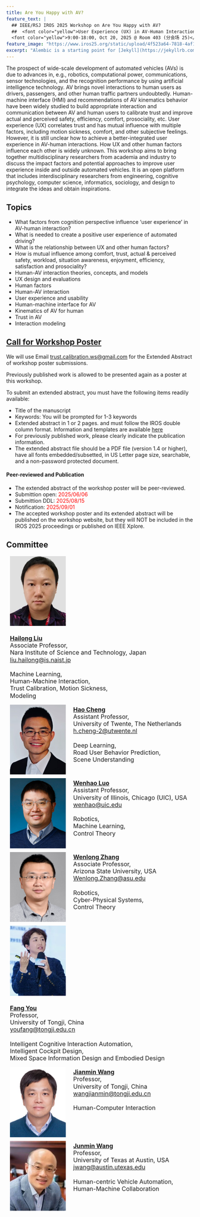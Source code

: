 ```yaml
---
title: Are You Happy with AV?
feature_text: |
  ## IEEE/RSJ IROS 2025 Workshop on Are You Happy with AV?
  ##  <font color="yellow">User Experience (UX) in AV-Human Interaction</font> 
  <font color="yellow">9:00-18:00, Oct 20, 2025 @ Room 403 (分会场 25)</font> 
feature_image: "https://www.iros25.org/static/upload/4f523a64-7818-4af1-8289-9a68ec473b14.png"
excerpt: "Alembic is a starting point for [Jekyll](https://jekyllrb.com/) projects. Rather than starting from scratch, this boilerplate is designed to get the ball rolling immediately. Install it, configure it, tweak it, push it."
---
```


The prospect of wide-scale development of automated vehicles (AVs) is due to advances in, e.g., robotics, computational power, communications, sensor technologies, and the recognition performance by using artificial intelligence technology. AV brings novel interactions to human users as drivers, passengers, and other human traffic partners undoubtedly. Human-machine interface (HMI) and recommendations of AV kinematics behavior have been widely studied to build appropriate interaction and communication between AV and human users to calibrate trust and improve actual and perceived safety,  efficiency, comfort, prosociality, etc. User experience (UX) correlates trust and has mutual influence with multiple factors, including motion sickness, comfort, and other subjective feelings. However, it is still unclear how to achieve a better-integrated user experience in AV-human interactions. How UX and other human factors influence each other is widely unknown. This workshop aims to bring together multidisciplinary researchers from academia and industry to discuss the impact factors and potential approaches to improve user experience inside and outside automated vehicles. It is an open platform that includes interdisciplinary researchers from engineering, cognitive psychology, computer science, informatics, sociology, and design to integrate the ideas and obtain inspirations.


## Topics

- What factors from cognition perspective influence ‘user experience’ in AV-human interaction? 
- What is needed to create a positive user experience of automated driving?
- What is the relationship between UX and other human factors?
- How is mutual influence among comfort, trust, actual & perceived safety, workload, situation awareness, enjoyment, efficiency, satisfaction  and prosociality?
- Human-AV interaction theories, concepts, and models
- UX design and evaluations
- Human factors
- Human-AV interaction
- User experience and usability
- Human-machine interface for AV
- Kinematics of AV for human
- Trust in AV
- Interaction modeling


## <a href="/assets/files/Call_for_Poster_20250619.pdf" target="_blank"> Call for Workshop Poster</a>

<p>We will use Email <a href="mailto:trust.calibration.ws@gmail.com">trust.calibration.ws@gmail.com</a> for the Extended Abstract of workshop poster submissions. </p>
<p>Previously published work is allowed to be presented again as a poster at this workshop.</p> 
<p>To submit an extended abstract, you must have the following items readily available:</p>

- Title of the manuscript
- Keywords: You will be prompted for 1-3 keywords
- Extended abstract in 1 or 2 pages. and must follow the IROS double column format. Information and templates are available [here](http://ras.papercept.net/conferences/support/support.php)
- For previously published work, please clearly indicate the publication information.
- The extended abstract file should be a PDF file (version 1.4 or higher), have all fonts embedded/subsetted, in US Letter page size, searchable, and a non-password protected document.

#### Peer-reviewed and Publication
- The extended abstract of the workshop poster will be peer-reviewed.
- Submittion open: <font color="red">2025/06/06</font>
- Submittion DDL: <font color="red">2025/08/15</font>
- Notification:  <font color="red">2025/09/01</font>
- The accepted workshop poster and its extended abstract will be published on the workshop website, but they will NOT be included in the IROS 2025 proceedings or published on IEEE Xplore. 

## Committee
<div style="display: flex; align-items: flex-start; margin: 10px;gap: 20px; flex-wrap: wrap;">
<img src="/assets/committee/Hailong liu.jpg" alt="Hailong Liu" style="width: 150px; height: auto; object-fit: cover; display: block;">
    <p style="font-size: 16px; text-align: left; line-height: 1.2; margin: 4px 0; word-wrap: break-word;"><a href="https://www.researchgate.net/profile/Hailong_Liu9"><strong>Hailong Liu</strong></a><br> Associate Professor,<br> Nara Institute of Science and Technology, Japan<br>
      <a href="mailto:liu.hailong@is.naist.jp">liu.hailong@is.naist.jp</a><br>
    <br>
     Machine Learning,<br> Human-Machine Interaction,<br> Trust Calibration, Motion Sickness,<br> Modeling</p>
</div>

<div style="display: flex; align-items: flex-start; margin: 10px; gap: 20px; flex-wrap: wrap;">
    <img src="/assets/committee/Hao Cheng.jpg" alt="Hao Cheng" style="width: 150px; height: auto; object-fit: cover; display: block;">
    <p style="font-size: 16px; text-align: left; line-height: 1.2; margin: 4px 0; word-wrap: break-word;"><a href="https://sites.google.com/view/hao-cheng/home"><strong>Hao Cheng</strong></a><br> Assistant Professor,<br> University of Twente, The Netherlands<br>
      <a href="mailto:h.cheng-2@utwente.nl">h.cheng-2@utwente.nl</a><br>
      <br>
     Deep Learning,<br> Road User Behavior Prediction,<br> Scene Understanding</p>
  </div>

<div style="display: flex; align-items: flex-start; margin: 10px; gap: 20px; flex-wrap: wrap;">
    <img src="/assets/committee/Wenhao Luo.png" alt="Wenhao Luo" style="width: 150px; height: auto; object-fit: cover; display: block;">
    <p style="font-size: 16px; text-align: left; line-height: 1.2; margin: 4px 0; word-wrap: break-word;"><a href="https://www.cs.uic.edu/~wenhao/"><strong>Wenhao Luo</strong></a><br> Assistant Professor,<br> University of Illinois, Chicago (UIC), USA<br>
      <a href="mailto:wenhao@uic.edu">wenhao@uic.edu</a><br>
      <br>
    Robotics,<br> Machine Learning,<br> Control Theory</p>
  </div>

  <div style="display: flex; align-items: flex-start; margin: 10px; gap: 20px; flex-wrap: wrap;">
    <img src="/assets/committee/Wenlong Zhang.png" alt="Wenlong Zhang" style="width: 150px; height: auto; object-fit: cover; display: block;">
    <p style="font-size: 16px; text-align: left; line-height: 1.2; margin: 4px 0; word-wrap: break-word;"><a href="https://home.riselab.info/team/"><strong>Wenlong Zhang</strong></a><br> Associate Professor,<br> Arizona State University, USA<br>
      <a href="mailto:Wenlong.Zhang@asu.edu">Wenlong.Zhang@asu.edu</a><br>
      <br>
     Robotics,<br> Cyber-Physical Systems,<br> Control Theory</p>
  </div>

  <div style="display: flex; align-items: flex-start; margin: 10px; gap: 20px; flex-wrap: wrap;">
    <img src="/assets/committee/Fang You.jpg" alt="Fang You" style="width: 150px; height: auto; object-fit: cover;display: block;">
    <p style="font-size: 16px; text-align: left; line-height: 1.2; margin: 4px 0; word-wrap: break-word;"><a href="https://tjdi.tongji.edu.cn/TeacherDetail.do?id=4236&lang=en"><strong>Fang You</strong></a><br> Professor,<br> University of Tongji, China<br>
      <a href="mailto:youfang@tongji.edu.cn">youfang@tongji.edu.cn</a><br>
      <br>
     Intelligent Cognitive Interaction Automation,<br> Intelligent Cockpit Design,<br> Mixed Space Information Design and Embodied Design</p>
  </div>

  <div style="display: flex; align-items: flex-start; margin: 10px; gap: 20px; flex-wrap: wrap;">
    <img src="/assets/committee/Jianmin Wang.jpg" alt="Jianmin Wang" style="width: 150px; height: auto; object-fit: cover;display: block;">
    <p style="font-size: 16px; text-align: left; line-height: 1.2; margin: 4px 0; word-wrap: break-word;"><a href="https://am.tongji.edu.cn/info/1397/1842.htm"><strong>Jianmin Wang</strong></a><br> Professor,<br> University of Tongji, China<br>
      <a href="mailto:wangjianmin@tongji.edu.cn">wangjianmin@tongji.edu.cn</a><br>
      <br>
    Human-Computer Interaction</p>
  </div>

 <div style="display: flex; align-items: flex-start; margin: 10px; gap: 20px; flex-wrap: wrap;">
    <img src="/assets/committee/Junmin Wang.jpg" alt="Junmin Wang" style="width: 150px; height: auto; object-fit: cover;display: block;">
    <p style="font-size: 16px; text-align: left; line-height: 1.2; margin: 4px 0; word-wrap: break-word;"><a href="https://sites.utexas.edu/jwang/"><strong>Junmin Wang</strong></a><br> Professor,<br> University of Texas at Austin, USA<br>
      <a href="mailto:jwang@austin.utexas.edu">jwang@austin.utexas.edu</a><br>
      <br>
     Human-centric Vehicle Automation,<br> Human-Machine Collaboration</p>
  </div>

